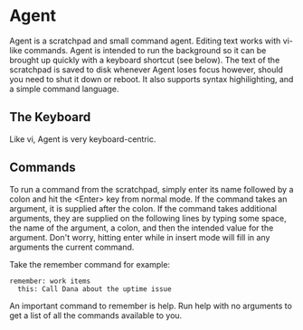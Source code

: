 Agent
=====

Agent is a scratchpad and small command agent. Editing text works with
vi-like commands. Agent is intended to run the background so it can be brought
up quickly with a keyboard shortcut (see below). The text of the scratchpad is
saved to disk whenever Agent loses focus however, should you need to shut it
down or reboot. It also supports syntax highilighting, and a simple command language.

The Keyboard
------------

Like vi, Agent is very keyboard-centric. 

Commands
--------

To run a command from the scratchpad, simply enter its name followed by a colon
and hit the &lt;Enter&gt; key from normal mode. If the command takes an argument, it
is supplied after the colon. If the command takes additional arguments, they are
supplied on the following lines by typing some space, the name of the argument,
a colon, and then the intended value for the argument. Don't worry, hitting
enter while in insert mode will fill in any arguments the current command.

Take the remember command for example:

	remember: work items
	  this: Call Dana about the uptime issue

An important command to remember is help. Run help with no arguments to get a
list of all the commands available to you.
